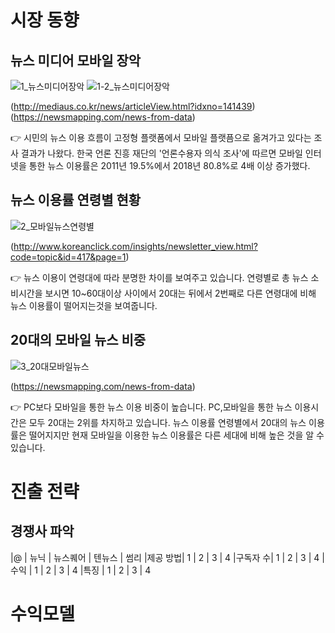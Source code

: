 # 시장 동향

## 뉴스 미디어 모바일 장악

![1_뉴스미디어장악](https://user-images.githubusercontent.com/47167335/66258297-8f090600-e7de-11e9-9075-3fe7c2381dda.PNG)
![1-2_뉴스미디어장악](https://user-images.githubusercontent.com/47167335/66258290-7d276300-e7de-11e9-805a-ef9e6ec60b52.PNG)

(http://mediaus.co.kr/news/articleView.html?idxno=141439)
(https://newsmapping.com/news-from-data)

:point_right: 시민의 뉴스 이용 흐름이 고정형 플랫폼에서 모바일 플랫픔으로 옮겨가고 있다는 조사 결과가 나왔다.
한국 언론 진흥 재단의 '언론수용자 의식 조사'에 따르면 모바일 인터넷을 통한 뉴스 이용률은 2011년 19.5%에서  2018년 80.8%로 4배 이상 증가했다.

## 뉴스 이용률 연령별 현황

![2_모바일뉴스연령별](https://user-images.githubusercontent.com/47167335/66258309-b65fd300-e7de-11e9-8f4f-f59ee81912aa.PNG)

(http://www.koreanclick.com/insights/newsletter_view.html?code=topic&id=417&page=1)

:point_right: 뉴스 이용이 연령대에 따라 분명한 차이를 보여주고 있습니다. 연령별로 총 뉴스 소비시간을 보시면 10~60대이상 사이에서 20대는 뒤에서 2번째로 다른 연령대에 비해 뉴스 이용률이 떨어지는것을 보여줍니다.

## 20대의 모바일 뉴스 비중

![3_20대모바일뉴스](https://user-images.githubusercontent.com/47167335/66258311-bfe93b00-e7de-11e9-9030-aff3926ba764.PNG)

(https://newsmapping.com/news-from-data)

:point_right: PC보다 모바일을 통한 뉴스 이용 비중이 높습니다. PC,모바일을 통한 뉴스 이용시간은 모두 20대는 2위를 차지하고 있습니다. 뉴스 이용률 연령별에서 20대의 뉴스 이용률은 떨어지지만 현재 모바일을 이용한 뉴스 이용률은 다른 세대에 비해 높은 것을 알 수 있습니다.

# 진출 전략
## 경쟁사 파악
|@ | 뉴닉  |  뉴스퀘어 | 텐뉴스 | 썸리
|제공 방법| 1 | 2 | 3 | 4 
|구독자 수| 1 | 2 | 3 | 4
|수익 | 1 | 2 | 3 | 4
|특징 | 1 | 2 | 3 | 4



# 수익모델
